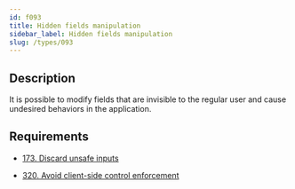 ```yaml
---
id: f093
title: Hidden fields manipulation
sidebar_label: Hidden fields manipulation
slug: /types/093
---
```


## Description

It is possible to modify fields
that are invisible to the regular user
and cause undesired behaviors in the application.

## Requirements

- [173. Discard unsafe inputs](/criteria/source/173)

- [320. Avoid client-side control enforcement](/criteria/architecture/320)
